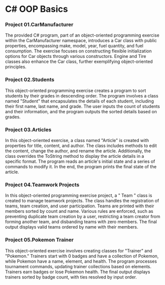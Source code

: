# C# OOP Basics 

### Project 01.CarManufacturer

The provided C# program, part of an object-oriented programming exercise within the CarManufacturer namespace, introduces a Car class with public properties, encompassing make, model, year, fuel quantity, and fuel consumption. The exercise focuses on constructing flexible initialization options for Car objects through various constructors. Engine and Tire classes also enhance the Car class, further exemplifying object-oriented principles.

### Project 02.Students

This object-oriented programming exercise creates a program to sort students by their grades in descending order. The program involves a class named "Student" that encapsulates the details of each student, including their first name, last name, and grade. The user inputs the count of students and their information, and the program outputs the sorted details based on grades.

### Project 03.Articles

In this object-oriented exercise, a class named "Article" is created with properties for title, content, and author. The class includes methods to edit the content, change the author, and rename the article. Additionally, the class overrides the ToString method to display the article details in a specific format. The program reads an article's initial state and a series of commands to modify it. In the end, the program prints the final state of the article.

### Project 04.Teamwork Projects 

In this object-oriented programming exercise project, a " Team " class is created to manage teamwork projects. The class handles the registration of teams, team creation, and user participation. Teams are printed with their members sorted by count and name. Various rules are enforced, such as preventing duplicate team creation by a user, restricting a team creator from forming another team, and disbanding teams with zero members. The final output displays valid teams ordered by name with their members.

### Project 05.Pokemon Trainer 

This object-oriented exercise involves creating classes for "Trainer" and "Pokemon." Trainers start with 0 badges and have a collection of Pokemon, while Pokemon have a name, element, and health. The program processes tournament commands, updating trainer collections based on elements. Trainers earn badges or lose Pokemon health. The final output displays trainers sorted by badge count, with ties resolved by input order.
